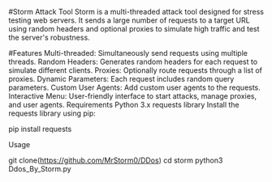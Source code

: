 #Storm Attack Tool
Storm is a multi-threaded attack tool designed for stress testing web servers. It sends a large number of requests to a target URL using random headers and optional proxies to simulate high traffic and test the server's robustness.

#Features
Multi-threaded: Simultaneously send requests using multiple threads.
Random Headers: Generates random headers for each request to simulate different clients.
Proxies: Optionally route requests through a list of proxies.
Dynamic Parameters: Each request includes random query parameters.
Custom User Agents: Add custom user agents to the requests.
Interactive Menu: User-friendly interface to start attacks, manage proxies, and user agents.
Requirements
Python 3.x
requests library
Install the requests library using pip:

pip install requests


Usage

git clone(https://github.com/MrStorm0/DDos) 
cd storm
python3 Ddos_By_Storm.py
